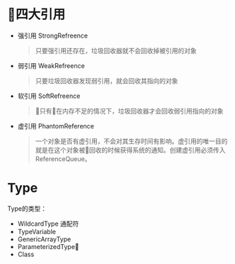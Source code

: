 # 四大引用
- 强引用 StrongRefreence
    > 只要强引用还存在，垃圾回收器就不会回收掉被引用的对象
- 弱引用 WeakRefreence 
    > 只要垃圾回收器发现弱引用，就会回收其指向的对象
- 软引用 SoftRefreence
    > 只有在内存不足的情况下，垃圾回收器才会回收弱引用指向的对象
- 虚引用 PhantomReference
    > 一个对象是否有虚引用，不会对其生存时间有影响。虚引用的唯一目的就是在这个对象被回收的时候获得系统的通知。创建虚引用必须传入ReferenceQueue。


# Type
Type的类型：
- WildcardType 通配符
- TypeVariable
- GenericArrayType
- ParameterizedType
- Class
